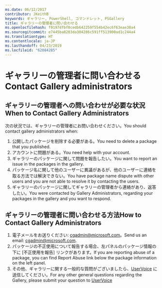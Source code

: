 ```yaml
---
ms.date: 06/12/2017
contributor: JKeithB
keywords: ギャラリー, PowerShell, コマンドレット, PSGallery
title: ギャラリーの管理者に問い合わせる
ms.openlocfilehash: f9197dfbf0cedb642259f554b42ec6f63eae30a4
ms.sourcegitcommit: e7445ba8203da304286c591ff513900ad1c244a4
ms.translationtype: HT
ms.contentlocale: ja-JP
ms.lasthandoff: 04/23/2019
ms.locfileid: "62084285"
---
```

# <a name="contact-gallery-administrators"></a><span data-ttu-id="06669-103">ギャラリーの管理者に問い合わせる</span><span class="sxs-lookup"><span data-stu-id="06669-103">Contact Gallery administrators</span></span>

## <a name="when-to-contact-gallery-administrators"></a><span data-ttu-id="06669-104">ギャラリーの管理者への問い合わせが必要な状況</span><span class="sxs-lookup"><span data-stu-id="06669-104">When to Contact Gallery Administrators</span></span>

<span data-ttu-id="06669-105">次の状況では、ギャラリーの管理者にお問い合わせください。</span><span class="sxs-lookup"><span data-stu-id="06669-105">You should contact gallery administrators when:</span></span>

1. <span data-ttu-id="06669-106">公開したパッケージを削除する必要がある。</span><span class="sxs-lookup"><span data-stu-id="06669-106">You need to delete a package that you published.</span></span>
2. <span data-ttu-id="06669-107">アカウントに問題がある。</span><span class="sxs-lookup"><span data-stu-id="06669-107">You need help with your account.</span></span>
3. <span data-ttu-id="06669-108">ギャラリーのパッケージに関して問題を報告したい。</span><span class="sxs-lookup"><span data-stu-id="06669-108">You want to report an issue in the packages in the gallery.</span></span>
4. <span data-ttu-id="06669-109">パッケージ名に関して他のユーザーに異議があるが、他のユーザーに連絡を取る方法では解決できない。</span><span class="sxs-lookup"><span data-stu-id="06669-109">You have package name dispute with other users and you are not able to resolve it by contacting the users.</span></span>
5. <span data-ttu-id="06669-110">ギャラリーのパッケージに関してギャラリーの管理者から連絡があり、返答したい。</span><span class="sxs-lookup"><span data-stu-id="06669-110">You were contacted by Gallery Administrators, regarding your packages in the gallery and you want to respond.</span></span>

## <a name="how-to-contact-gallery-administrators"></a><span data-ttu-id="06669-111">ギャラリーの管理者に問い合わせる方法</span><span class="sxs-lookup"><span data-stu-id="06669-111">How to Contact Gallery Administrators</span></span>

1. <span data-ttu-id="06669-112">電子メールをお送りください: cgadmin@microsoft.com。</span><span class="sxs-lookup"><span data-stu-id="06669-112">Send us an email: cgadmin@microsoft.com.</span></span>
2. <span data-ttu-id="06669-113">パッケージの不正使用について報告する場合、左パネルのパッケージ情報の下に [不正使用を報告] リンクがあります。</span><span class="sxs-lookup"><span data-stu-id="06669-113">If you are reporting abuse of a package, you can find Report Abuse link below the package information on the left panel.</span></span>
3. <span data-ttu-id="06669-114">その他、ギャラリーに関する一般的な質問がございましたら、[UserVoice](http://windowsserver.uservoice.com/forums/301869-powershell) に送信してください。</span><span class="sxs-lookup"><span data-stu-id="06669-114">For any other general questions regarding the Gallery, please submit your question to [UserVoice](http://windowsserver.uservoice.com/forums/301869-powershell)</span></span>

